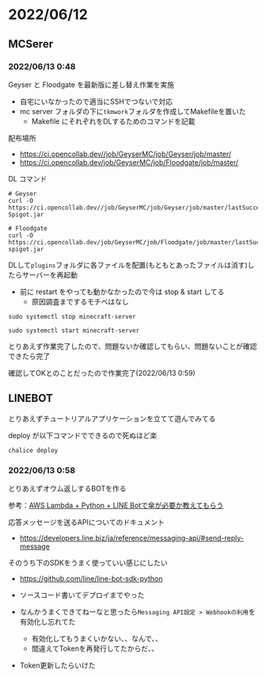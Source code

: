 # 2022/06/12

## MCSerer

### 2022/06/13  0:48

Geyser と Floodgate を最新版に差し替え作業を実施

- 自宅にいなかったので適当にSSHでつないで対応
- mc server フォルダの下に`tkmwork`フォルダを作成してMakefileを置いた
    - Makefile にそれぞれをDLするためのコマンドを記載

配布場所
- https://ci.opencollab.dev//job/GeyserMC/job/Geyser/job/master/
- https://ci.opencollab.dev/job/GeyserMC/job/Floodgate/job/master/

DL コマンド
```shell
# Geyser
curl -O https://ci.opencollab.dev//job/GeyserMC/job/Geyser/job/master/lastSuccessfulBuild/artifact/bootstrap/spigot/target/Geyser-Spigot.jar

# Floodgate
curl -O https://ci.opencollab.dev/job/GeyserMC/job/Floodgate/job/master/lastSuccessfulBuild/artifact/spigot/build/libs/floodgate-spigot.jar
```

DLして`plugins`フォルダに各ファイルを配置(もともとあったファイルは消す)したらサーバーを再起動
- 前に restart をやっても動かなかったので今は stop & start してる
    - 原因調査までするモチベはなし

```shell
sudo systemctl stop minecraft-server

sudo systemctl start minecraft-server
```

とりあえず作業完了したので、問題ないか確認してもらい、問題ないことが確認できたら完了

確認してOKとのことだったので作業完了(2022/06/13  0:59)


## LINEBOT

とりあえずチュートリアルアプリケーションを立てて遊んでみてる

deploy が以下コマンドでできるので死ぬほど楽

```
chalice deploy
```

### 2022/06/13  0:58

とりあえずオウム返しするBOTを作る

参考：[AWS Lambda + Python + LINE Botで傘が必要か教えてもらう](https://qiita.com/taku-0728/items/c80bcf65aba318ac6db0#1-line-messaging-api-%E3%82%92%E4%BD%BF%E3%81%A3%E3%81%A6%E3%81%8A%E3%81%86%E3%82%80%E8%BF%94%E3%81%97%E3%81%99%E3%82%8Bbot%E3%82%92%E4%BD%9C%E3%82%8B)

応答メッセージを送るAPIについてのドキュメント
- https://developers.line.biz/ja/reference/messaging-api/#send-reply-message

そのうち下のSDKをうまく使っていい感じにしたい
- https://github.com/line/line-bot-sdk-python


- ソースコード書いてデプロイまでやった
- なんかうまくできてねーなと思ったら`Messaging API設定 > Webhookの利用`を有効化し忘れてた
    - 有効化してもうまくいかない、、なんで、、
    - 間違えてTokenを再発行してたからだ、、
- Token更新したらいけた